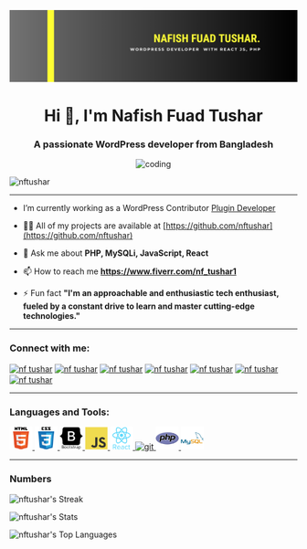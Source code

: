 ![logo](https://github.com/nftushar/nftushar/blob/main/1685026768807.jpeg)

<h1 align="center">Hi 👋, I'm Nafish Fuad Tushar</h1>
<h3 align="center">A passionate WordPress developer from Bangladesh</h3>

<div align="center">
  <img alt="coding" width="400" src="https://camo.githubusercontent.com/c1dcb74cc1c1835b1d716f5051499a2814c683c806b15f04b0eba492863703e9/68747470733a2f2f63646e2e6472696262626c652e636f6d2f75736572732f3733303730332f73637265656e73686f74732f363538313234332f6176656e746f2e676966">
</div>

<p align="left"> <img src="https://komarev.com/ghpvc/?username=nftushar&label=Profile%20views&color=0e75b6&style=flat" alt="nftushar" /> </p>

---

- I’m currently working as a WordPress Contributor [Plugin Developer](https://profiles.wordpress.org/nftushar/)

- 👨‍💻 All of my projects are available at [https://github.com/nftushar](https://github.com/nftushar)

- 💬 Ask me about **PHP, MySQLi, JavaScript, React**

- 📫 How to reach me **https://www.fiverr.com/nf_tushar1**

- ⚡ Fun fact **"I'm an approachable and enthusiastic tech enthusiast, fueled by a constant drive to learn and master cutting-edge technologies."**

---

<h3 align="left">Connect with me:</h3>
<p align="left">
    <a href="https://codepen.io/nftushar" target="_blank" rel="noopener noreferrer"><img align="center" src="https://raw.githubusercontent.com/rahuldkjain/github-profile-readme-generator/master/src/images/icons/Social/codepen.svg" alt="nf tushar" height="30" width="40" /></a>
    <a href="https://twitter.com/dev_nf_tushar" target="_blank" rel="noopener noreferrer"><img align="center" src="https://raw.githubusercontent.com/rahuldkjain/github-profile-readme-generator/master/src/images/icons/Social/twitter.svg" alt="nf tushar" height="30" width="40" /></a>
    <a href="https://www.linkedin.com/in/nf-tushar-343b5a1a3/" target="_blank" rel="noopener noreferrer"><img align="center" src="https://raw.githubusercontent.com/rahuldkjain/github-profile-readme-generator/master/src/images/icons/Social/linked-in-alt.svg" alt="nf tushar" height="30" width="40" /></a>
    <a href="https://stackoverflow.com/users/14871754/n-f-tushar?tab=profile" target="_blank" rel="noopener noreferrer"><img align="center" src="https://raw.githubusercontent.com/rahuldkjain/github-profile-readme-generator/master/src/images/icons/Social/stack-overflow.svg" alt="nf tushar" height="30" width="40" /></a>
    <a href="https://facebook.com/nftushar" target="_blank" rel="noopener noreferrer"><img align="center" src="https://raw.githubusercontent.com/rahuldkjain/github-profile-readme-generator/master/src/images/icons/Social/facebook.svg" alt="nf tushar" height="30" width="40" /></a>
    <a href="https://instagram.com/nf_tushar" target="_blank" rel="noopener noreferrer"><img align="center" src="https://raw.githubusercontent.com/rahuldkjain/github-profile-readme-generator/master/src/images/icons/Social/instagram.svg" alt="nf tushar" height="30" width="40" /></a>
    <a href="https://dribbble.com/TUSHAR2" target="_blank" rel="noopener noreferrer"><img align="center" src="https://raw.githubusercontent.com/rahuldkjain/github-profile-readme-generator/master/src/images/icons/Social/dribbble.svg" alt="nf tushar" height="30" width="40" /></a>
</p>

---

<h3 align="left">Languages and Tools:</h3>
<p align="left">
    <a href="https://www.w3.org/html/" target="_blank" rel="noopener noreferrer">
        <img src="https://raw.githubusercontent.com/devicons/devicon/master/icons/html5/html5-original-wordmark.svg" alt="html5" width="40" height="40" />
    </a>
    <a href="https://www.w3schools.com/css/" target="_blank" rel="noopener noreferrer">
        <img src="https://raw.githubusercontent.com/devicons/devicon/master/icons/css3/css3-original-wordmark.svg" alt="css3" width="40" height="40" />
    </a>
    <a href="https://getbootstrap.com" target="_blank" rel="noopener noreferrer">
        <img src="https://raw.githubusercontent.com/devicons/devicon/master/icons/bootstrap/bootstrap-plain-wordmark.svg" alt="bootstrap" width="40" height="40" />
    </a>
    <a href="https://developer.mozilla.org/en-US/docs/Web/JavaScript" target="_blank" rel="noopener noreferrer">
        <img src="https://raw.githubusercontent.com/devicons/devicon/master/icons/javascript/javascript-original.svg" alt="javascript" width="40" height="40" />
    </a>
    <a href="https://reactjs.org/" target="_blank" rel="noopener noreferrer">
        <img src="https://raw.githubusercontent.com/devicons/devicon/master/icons/react/react-original-wordmark.svg" alt="react" width="40" height="40" />
    </a>
    <a href="https://git-scm.com/" target="_blank" rel="noopener noreferrer">
        <img src="https://www.vectorlogo.zone/logos/git-scm/git-scm-icon.svg" alt="git" width="40" height="40" />
    </a>
    <a href="https://www.php.net" target="_blank" rel="noopener noreferrer">
        <img src="https://raw.githubusercontent.com/devicons/devicon/master/icons/php/php-original.svg" alt="php" width="40" height="40" />
    </a>
    <a href="https://www.mysql.com/" target="_blank" rel="noopener noreferrer">
        <img src="https://raw.githubusercontent.com/devicons/devicon/master/icons/mysql/mysql-original-wordmark.svg" alt="mysql" width="40" height="40" />
    </a>
</p>

---

### Numbers
![nftushar's Streak](https://github-readme-streak-stats.herokuapp.com?user=NF%20Tushar&theme=gotham&border_radius=20&date_format=j%20M%5B%20Y%5D)

![nftushar's Stats](https://github-readme-stats.vercel.app/api?username=nftushar&show_icons=true&locale=en)

![nftushar's Top Languages](https://github-readme-stats.vercel.app/api/top-langs?username=nftushar&show_icons=true&locale=en&layout=compact)
